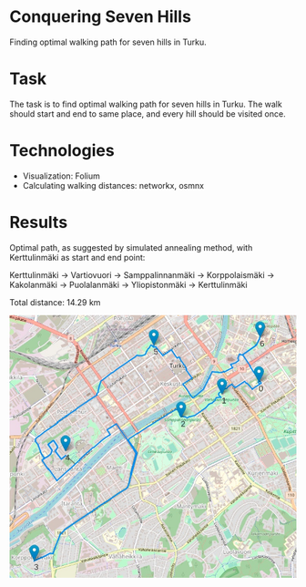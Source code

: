 # Conquering Seven Hills

Finding optimal walking path for seven hills in Turku.

# Task

The task is to find optimal walking path for seven hills in Turku. The walk should start and end to same place, and every hill should be visited once.

# Technologies

- Visualization: Folium
- Calculating walking distances: networkx, osmnx

# Results

Optimal path, as suggested by simulated annealing method, with Kerttulinmäki as start and end point:

Kerttulinmäki -> Vartiovuori -> Samppalinnanmäki -> Korppolaismäki -> Kakolanmäki -> Puolalanmäki -> Yliopistonmäki -> Kerttulinmäki

Total distance: 14.29 km

<p align="center">
<img src="results/route.jpg" width="800px" />
</p>
